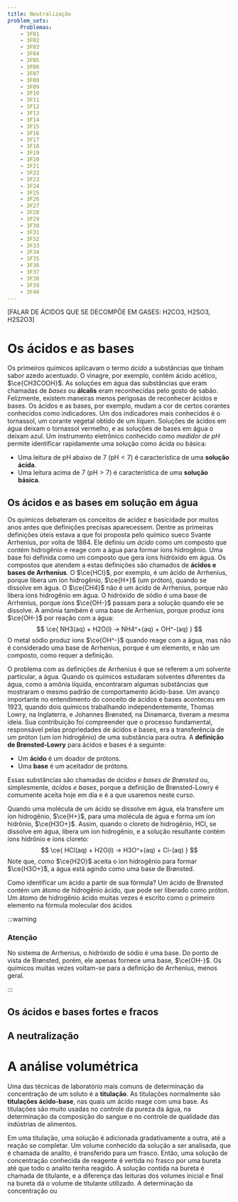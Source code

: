 ```yaml
---
title: Neutralização
problem_sets:
    Problemas:
    - 3F01
    - 3F02
    - 3F03
    - 3F04
    - 3F05
    - 3F06
    - 3F07
    - 3F08
    - 3F09
    - 3F10
    - 3F11
    - 3F12
    - 3F13
    - 3F14
    - 3F15
    - 3F16
    - 3F17
    - 3F18
    - 3F19
    - 3F20
    - 3F21
    - 3F22
    - 3F23
    - 3F24
    - 3F25
    - 3F26
    - 3F27
    - 3F28
    - 3F29
    - 3F30
    - 3F31
    - 3F32
    - 3F33
    - 3F34
    - 3F35
    - 3F36
    - 3F37
    - 3F38
    - 3F39
    - 3F40
---
```


[FALAR DE ÁCIDOS QUE SE DECOMPÕE EM GASES: H2CO3, H2SO3, H2S2O3]

# Os ácidos e as bases

Os primeiros químicos aplicavam o termo *ácido* a substâncias que tinham sabor azedo acentuado. O vinagre, por exemplo, contém ácido acético, $\ce{CH3COOH}$. As soluções em água das substâncias que eram chamadas de *bases* ou **álcalis** eram reconhecidas pelo gosto de sabão. Felizmente, existem maneiras menos perigosas de reconhecer ácidos e bases. Os ácidos e as bases, por exemplo, mudam a cor de certos corantes conhecidos como indicadores. Um dos indicadores mais conhecidos é o tornassol, um corante vegetal obtido de um líquen. Soluções de ácidos em água deixam o tornassol vermelho, e as soluções de bases em água o deixam azul. Um instrumento eletrônico conhecido como *medidor de pH* permite identificar rapidamente uma solução como ácida ou básica:

- Uma leitura de pH abaixo de $7$ ($\mathrm{pH} < 7$) é característica de uma **solução ácida**.
- Uma leitura acima de 7 ($\mathrm{pH} > 7$) é característica de uma **solução básica**.

## Os ácidos e as bases em solução em água

Os químicos debateram os conceitos de acidez e basicidade por muitos anos antes que definições precisas aparecessem. Dentre as primeiras definições úteis estava a que foi proposta pelo químico sueco Svante Arrhenius, por volta de 1884. Ele definiu um *ácido* como um composto que contém hidrogênio e reage com a água para formar íons hidrogênio. Uma base foi definida como um composto que gera íons hidróxido em água. Os compostos que atendem a estas definições são chamados de **ácidos e bases de Arrhenius**. O $\ce{HCl}$, por exemplo, é um ácido de Arrhenius, porque libera um íon hidrogênio, $\ce{H+}$ (um próton), quando se dissolve em água. O $\ce{CH4}$ não é um ácido de Arrhenius, porque não libera íons hidrogênio em água. O hidróxido de sódio é uma base de Arrhenius, porque íons $\ce{OH-}$ passam para a solução quando ele se dissolve. A amônia também é uma base de Arrhenius, porque produz íons $\ce{OH-}$ por reação com a água:
$$
    \ce{ NH3(aq) + H2O(l) -> NH4^+(aq) + OH^-(aq) }
$$
O metal sódio produz íons $\ce{OH^-}$ quando reage com a água, mas não é considerado uma base de Arrhenius, porque é um elemento, e não um composto, como requer a definição.

O problema com as definições de Arrhenius é que se referem a um solvente particular, a água. Quando os químicos estudaram solventes diferentes da água, como a amônia líquida, encontraram algumas substâncias que mostraram o mesmo padrão de comportamento ácido-base. Um avanço importante no entendimento do conceito de ácidos e bases aconteceu em 1923, quando dois químicos trabalhando independentemente, Thomas Lowry, na Inglaterra, e Johannes Brønsted, na Dinamarca, tiveram a mesma ideia. Sua contribuição foi compreender que o processo fundamental, responsável pelas propriedades de ácidos e bases, era a transferência de um próton (um íon hidrogênio) de uma substância para outra. A **definição de Brønsted-Lowry** para ácidos e bases é a seguinte:

- Um **ácido** é um doador de prótons.
- Uma **base** é um aceitador de prótons.

Essas substâncias são chamadas de *ácidos e bases de Brønsted* ou, simplesmente, *ácidos e bases*, porque a definição de Brønsted-Lowry é comumente aceita hoje em dia e é a que usaremos neste curso.

Quando uma molécula de um ácido se dissolve em água, ela transfere um íon hidrogênio, $\ce{H+}$, para uma molécula de água e forma um íon hidrônio, $\ce{H3O+}$. Assim, quando o cloreto de hidrogênio, HCl, se dissolve em água, libera um íon hidrogênio, e a solução resultante contém íons hidrônio e íons cloreto:
$$
    \ce{ HCl(aq) + H2O(l) -> H3O^+(aq) + Cl-(aq) }
$$
Note que, como $\ce{H2O}$ aceita o íon hidrogênio para formar $\ce{H3O+}$, a água está agindo como uma base de Brønsted.

Como identificar um ácido a partir de sua fórmula? Um ácido de Brønsted contém um átomo de hidrogênio ácido, que pode ser liberado como próton. Um átomo de hidrogênio ácido muitas vezes é escrito como o primeiro elemento na fórmula molecular dos ácidos

:::warning

### Atenção

No sistema de Arrhenius, o hidróxido de sódio é uma base. Do ponto de vista de Brønsted, porém, ele apenas fornece uma base, $\ce{OH-}$. Os químicos muitas vezes voltam-se para a definição de Arrhenius, menos geral.

:::

## Os ácidos e bases fortes e fracos

## A neutralização

# A análise volumétrica

Uma das técnicas de laboratório mais comuns de determinação da concentração de um soluto é a **titulação**. As titulações normalmente são **titulações ácido-base**, nas quais um ácido reage com uma base. As titulações são muito usadas no controle da pureza da água, na determinação da composição do sangue e no controle de qualidade das indústrias de alimentos.

Em uma titulação, uma solução é adicionada gradativamente a outra, até a reação se completar. Um volume conhecido da solução a ser analisada, que é chamada de analito, é transferido para um frasco. Então, uma solução de concentração conhecida de reagente é vertida no frasco por uma bureta até que todo o analito tenha reagido. A solução contida na bureta é chamada de titulante, e a diferença das leituras dos volumes inicial e final na bureta dá o volume de titulante utilizado. A determinação da concentração ou 
